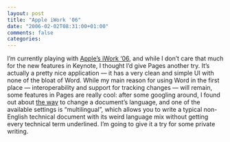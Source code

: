 ```yaml
---
layout: post
title: "Apple iWork '06"
date: "2006-02-02T08:31:00+01:00"
comments: false
categories: 
---
```


<p>I&#8217;m currently playing with <a href="http://www.apple.com/iwork/">Apple&#8217;s iWork &#8216;06</a>, and while I don&#8217;t care that much for the new features in Keynote, I thought I&#8217;d give Pages another try. It&#8217;s actually a pretty nice application &#8212; it has a very clean and simple UI with none of the bloat of Word. While my main reason for using Word in the first place &#8212; interoperability and support for tracking changes &#8212; will remain, some features in Pages are really cool: after some googling around, I found out about <a href="http://www.macosxhints.com/article.php?story=20050206093713234">the way</a> to change a document&#8217;s language, and one of the available settings is &#8220;multilingual&#8221;, which allows you to write a typical non-English technical document with its weird language mix without getting every technical term underlined. I&#8217;m going to give it a try for some private writing.</p>


